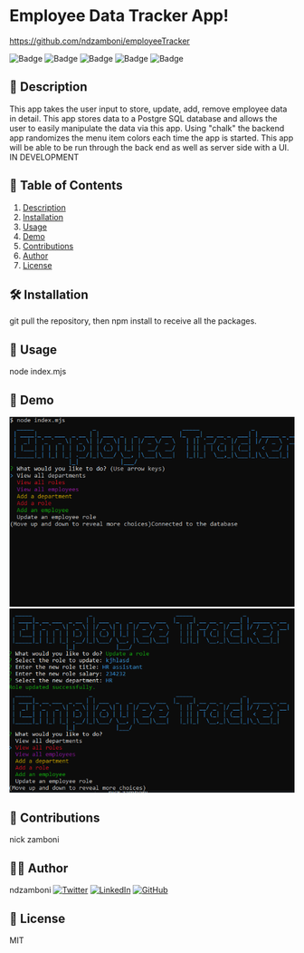 
# Employee Data Tracker App!

https://github.com/ndzamboni/employeeTracker

![Badge](https://img.shields.io/badge/PostgreSQL-green) ![Badge](https://img.shields.io/badge/MJS-red) ![Badge](https://img.shields.io/badge/Javascript-blue) ![Badge](https://img.shields.io/badge/CLI-white) ![Badge](https://img.shields.io/badge/inquirer-yellow)

## 📖 Description

This app takes the user input to store, update, add, remove employee data in detail. This app stores data to a Postgre SQL database and allows the user to easily manipulate the data via this app. Using "chalk" the backend app randomizes the menu item colors each time the app is started. This app will be able to be run through the back end as well as server side with a UI. IN DEVELOPMENT

## 📑 Table of Contents


1. [Description](#description)
2. [Installation](#installation)
3. [Usage](#usage)
4. [Demo](#demo)
5. [Contributions](#contributions)
6. [Author](#author)
7. [License](#license)
    

## 🛠 Installation

git pull the repository, then npm install to receive all the packages. 

## 🚀 Usage

node index.mjs

## 🎥 Demo

<!-- how to insert screenshots -->
![Alt Text](./demo/demo1.PNG)
![Alt Text](./demo/demo2.PNG)

## 🤝 Contributions

nick zamboni

## 🧑‍💻 Author

ndzamboni
[![Twitter](https://img.shields.io/badge/Twitter-nickzamb-blue)](https://twitter.com/nickzamb)
[![LinkedIn](https://img.shields.io/badge/LinkedIn-Nick-blue)](https://www.linkedin.com/in/nick-zamboni-44664b10b/)
[![GitHub](https://img.shields.io/badge/GitHub-ndzamboni-blue)](https://github.com/ndzamboni)

## 📜 License

MIT

    
